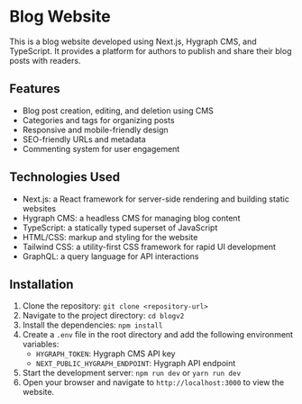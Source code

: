 # Blog Website

This is a blog website developed using Next.js, Hygraph CMS, and TypeScript. It provides a platform for authors to publish and share their blog posts with readers.

## Features

- Blog post creation, editing, and deletion using CMS
- Categories and tags for organizing posts
- Responsive and mobile-friendly design
- SEO-friendly URLs and metadata
- Commenting system for user engagement

## Technologies Used

- Next.js: a React framework for server-side rendering and building static websites
- Hygraph CMS: a headless CMS for managing blog content
- TypeScript: a statically typed superset of JavaScript
- HTML/CSS: markup and styling for the website
- Tailwind CSS: a utility-first CSS framework for rapid UI development
- GraphQL: a query language for API interactions

## Installation

1. Clone the repository: `git clone <repository-url>`
2. Navigate to the project directory: `cd blogv2`
3. Install the dependencies: `npm install`
4. Create a `.env` file in the root directory and add the following environment variables:
   - `HYGRAPH_TOKEN`: Hygraph CMS API key
   - `NEXT_PUBLIC_HYGRAPH_ENDPOINT`: Hygraph API endpoint
5. Start the development server: `npm run dev` or `yarn run dev`
6. Open your browser and navigate to `http://localhost:3000` to view the website.


